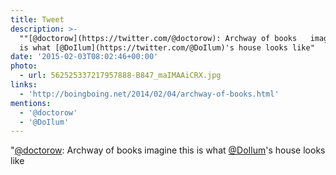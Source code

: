 ```yaml
---
title: Tweet
description: >-
  ""[@doctorow](https://twitter.com/@doctorow): Archway of books   imagine this
  is what [@DoIlum](https://twitter.com/@DoIlum)'s house looks like"
date: '2015-02-03T08:02:46+00:00'
photo:
  - url: 562525337217957888-B847_maIMAAiCRX.jpg
links:
  - 'http://boingboing.net/2014/02/04/archway-of-books.html'
mentions:
  - '@doctorow'
  - '@DoIlum'
---
```

"[@doctorow](https://twitter.com/@doctorow): Archway of books   imagine this is what [@DoIlum](https://twitter.com/@DoIlum)'s house looks like
